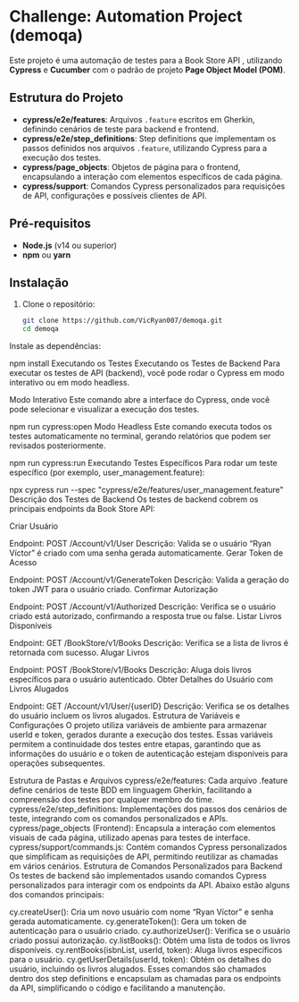# Challenge: Automation Project (demoqa)

Este projeto é uma automação de testes para a Book Store API , utilizando **Cypress** e **Cucumber** com o padrão de projeto **Page Object Model (POM)**. 

## Estrutura do Projeto

- **cypress/e2e/features**: Arquivos `.feature` escritos em Gherkin, definindo cenários de teste para backend e frontend.
- **cypress/e2e/step_definitions**: Step definitions que implementam os passos definidos nos arquivos `.feature`, utilizando Cypress para a execução dos testes.
- **cypress/page_objects**: Objetos de página para o frontend, encapsulando a interação com elementos específicos de cada página.
- **cypress/support**: Comandos Cypress personalizados para requisições de API, configurações e possíveis clientes de API.

## Pré-requisitos

- **Node.js** (v14 ou superior)
- **npm** ou **yarn**

## Instalação

1. Clone o repositório:

   ```bash
   git clone https://github.com/VicRyan007/demoqa.git
   cd demoqa
Instale as dependências:

npm install
Executando os Testes
Executando os Testes de Backend
Para executar os testes de API (backend), você pode rodar o Cypress em modo interativo ou em modo headless.

Modo Interativo
Este comando abre a interface do Cypress, onde você pode selecionar e visualizar a execução dos testes.

npm run cypress:open
Modo Headless
Este comando executa todos os testes automaticamente no terminal, gerando relatórios que podem ser revisados posteriormente.

npm run cypress:run
Executando Testes Específicos
Para rodar um teste específico (por exemplo, user_management.feature):

npx cypress run --spec "cypress/e2e/features/user_management.feature"
Descrição dos Testes de Backend
Os testes de backend cobrem os principais endpoints da Book Store API:

Criar Usuário

Endpoint: POST /Account/v1/User
Descrição: Valida se o usuário “Ryan Víctor” é criado com uma senha gerada automaticamente.
Gerar Token de Acesso

Endpoint: POST /Account/v1/GenerateToken
Descrição: Valida a geração do token JWT para o usuário criado.
Confirmar Autorização

Endpoint: POST /Account/v1/Authorized
Descrição: Verifica se o usuário criado está autorizado, confirmando a resposta true ou false.
Listar Livros Disponíveis

Endpoint: GET /BookStore/v1/Books
Descrição: Verifica se a lista de livros é retornada com sucesso.
Alugar Livros

Endpoint: POST /BookStore/v1/Books
Descrição: Aluga dois livros específicos para o usuário autenticado.
Obter Detalhes do Usuário com Livros Alugados

Endpoint: GET /Account/v1/User/{userID}
Descrição: Verifica se os detalhes do usuário incluem os livros alugados.
Estrutura de Variáveis e Configurações
O projeto utiliza variáveis de ambiente para armazenar userId e token, gerados durante a execução dos testes. Essas variáveis permitem a continuidade dos testes entre etapas, garantindo que as informações do usuário e o token de autenticação estejam disponíveis para operações subsequentes.

Estrutura de Pastas e Arquivos
cypress/e2e/features: Cada arquivo .feature define cenários de teste BDD em linguagem Gherkin, facilitando a compreensão dos testes por qualquer membro do time.
cypress/e2e/step_definitions: Implementações dos passos dos cenários de teste, integrando com os comandos personalizados e APIs.
cypress/page_objects (Frontend): Encapsula a interação com elementos visuais de cada página, utilizado apenas para testes de interface.
cypress/support/commands.js: Contém comandos Cypress personalizados que simplificam as requisições de API, permitindo reutilizar as chamadas em vários cenários.
Estrutura de Comandos Personalizados para Backend
Os testes de backend são implementados usando comandos Cypress personalizados para interagir com os endpoints da API. Abaixo estão alguns dos comandos principais:

cy.createUser(): Cria um novo usuário com nome “Ryan Víctor” e senha gerada automaticamente.
cy.generateToken(): Gera um token de autenticação para o usuário criado.
cy.authorizeUser(): Verifica se o usuário criado possui autorização.
cy.listBooks(): Obtém uma lista de todos os livros disponíveis.
cy.rentBooks(isbnList, userId, token): Aluga livros específicos para o usuário.
cy.getUserDetails(userId, token): Obtém os detalhes do usuário, incluindo os livros alugados.
Esses comandos são chamados dentro dos step definitions e encapsulam as chamadas para os endpoints da API, simplificando o código e facilitando a manutenção.